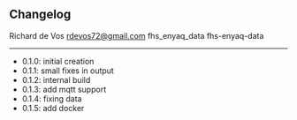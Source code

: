 ## Changelog

Richard de Vos <rdevos72@gmail.com>
fhs_enyaq_data
fhs-enyaq-data

--------------------------------------------------------------
- 0.1.0: initial creation
- 0.1.1: small fixes in output
- 0.1.2: internal build
- 0.1.3: add mqtt support
- 0.1.4: fixing data
- 0.1.5: add docker
